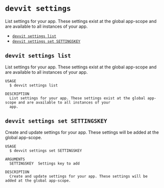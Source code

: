 # `devvit settings`

List settings for your app. These settings exist at the global app-scope and are available to all instances of your app.

- [`devvit settings list`](#devvit-settings-list)
- [`devvit settings set SETTINGSKEY`](#devvit-settings-set-settingskey)

## `devvit settings list`

List settings for your app. These settings exist at the global app-scope and are available to all instances of your app.

```
USAGE
  $ devvit settings list

DESCRIPTION
  List settings for your app. These settings exist at the global app-scope and are available to all instances of your
  app.
```

## `devvit settings set SETTINGSKEY`

Create and update settings for your app. These settings will be added at the global app-scope.

```
USAGE
  $ devvit settings set SETTINGSKEY

ARGUMENTS
  SETTINGSKEY  Settings key to add

DESCRIPTION
  Create and update settings for your app. These settings will be added at the global app-scope.
```
